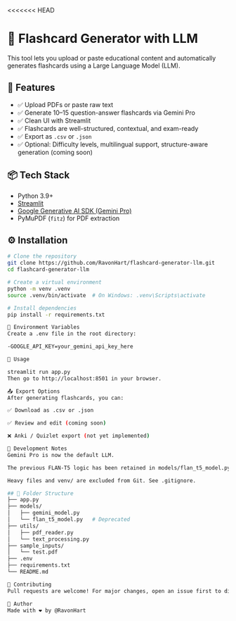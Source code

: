 <<<<<<< HEAD
# 🧠 Flashcard Generator with LLM

This tool lets you upload or paste educational content and automatically generates flashcards using a Large Language Model (LLM).

## 🚀 Features

- ✅ Upload PDFs or paste raw text
- ✅ Generate 10–15 question-answer flashcards via Gemini Pro
- ✅ Clean UI with Streamlit
- ✅ Flashcards are well-structured, contextual, and exam-ready
- ✅ Export as `.csv` or `.json`
- ✅ Optional: Difficulty levels, multilingual support, structure-aware generation (coming soon)

## 📦 Tech Stack

- Python 3.9+
- [Streamlit](https://streamlit.io)
- [Google Generative AI SDK (Gemini Pro)](https://ai.google.dev/)
- PyMuPDF (`fitz`) for PDF extraction
## ⚙️ Installation

```bash
# Clone the repository
git clone https://github.com/RavonHart/flashcard-generator-llm.git
cd flashcard-generator-llm

# Create a virtual environment
python -m venv .venv
source .venv/bin/activate  # On Windows: .venv\Scripts\activate

# Install dependencies
pip install -r requirements.txt

🔐 Environment Variables
Create a .env file in the root directory:

-GOOGLE_API_KEY=your_gemini_api_key_here

🧠 Usage

streamlit run app.py
Then go to http://localhost:8501 in your browser.

📤 Export Options
After generating flashcards, you can:

✅ Download as .csv or .json

✅ Review and edit (coming soon)

❌ Anki / Quizlet export (not yet implemented)

🧪 Development Notes
Gemini Pro is now the default LLM.

The previous FLAN-T5 logic has been retained in models/flan_t5_model.py but is not used anymore.

Heavy files and venv/ are excluded from Git. See .gitignore.

## 📂 Folder Structure
├── app.py
├── models/
│   ├── gemini_model.py
│   └── flan_t5_model.py   # Deprecated
├── utils/
│   ├── pdf_reader.py
│   └── text_processing.py
├── sample_inputs/
│   └── test.pdf
├── .env
├── requirements.txt
└── README.md

🤝 Contributing
Pull requests are welcome! For major changes, open an issue first to discuss.

🙋 Author
Made with ❤️ by @RavonHart
